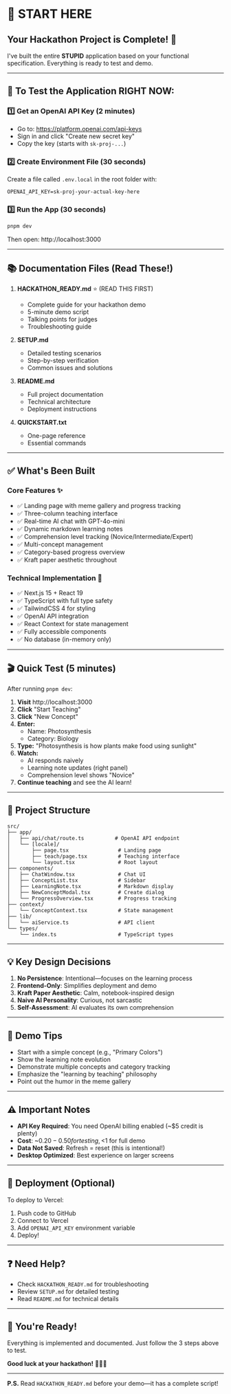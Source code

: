 # 👋 START HERE

## Your Hackathon Project is Complete! 🎉

I've built the entire **STUPID** application based on your functional specification. Everything is ready to test and demo.

---

## 🚀 To Test the Application RIGHT NOW:

### 1️⃣ Get an OpenAI API Key (2 minutes)
   - Go to: https://platform.openai.com/api-keys
   - Sign in and click "Create new secret key"
   - Copy the key (starts with `sk-proj-...`)

### 2️⃣ Create Environment File (30 seconds)
   Create a file called `.env.local` in the root folder with:
   ```
   OPENAI_API_KEY=sk-proj-your-actual-key-here
   ```

### 3️⃣ Run the App (30 seconds)
   ```bash
   pnpm dev
   ```
   
   Then open: http://localhost:3000

---

## 📚 Documentation Files (Read These!)

1. **HACKATHON_READY.md** ⭐ (READ THIS FIRST)
   - Complete guide for your hackathon demo
   - 5-minute demo script
   - Talking points for judges
   - Troubleshooting guide

2. **SETUP.md**
   - Detailed testing scenarios
   - Step-by-step verification
   - Common issues and solutions

3. **README.md**
   - Full project documentation
   - Technical architecture
   - Deployment instructions

4. **QUICKSTART.txt**
   - One-page reference
   - Essential commands

---

## ✅ What's Been Built

### Core Features ✨
- ✅ Landing page with meme gallery and progress tracking
- ✅ Three-column teaching interface
- ✅ Real-time AI chat with GPT-4o-mini
- ✅ Dynamic markdown learning notes
- ✅ Comprehension level tracking (Novice/Intermediate/Expert)
- ✅ Multi-concept management
- ✅ Category-based progress overview
- ✅ Kraft paper aesthetic throughout

### Technical Implementation 🔧
- ✅ Next.js 15 + React 19
- ✅ TypeScript with full type safety
- ✅ TailwindCSS 4 for styling
- ✅ OpenAI API integration
- ✅ React Context for state management
- ✅ Fully accessible components
- ✅ No database (in-memory only)

---

## 🎬 Quick Test (5 minutes)

After running `pnpm dev`:

1. **Visit** http://localhost:3000
2. **Click** "Start Teaching"
3. **Click** "New Concept"
4. **Enter:**
   - Name: Photosynthesis
   - Category: Biology
5. **Type:** "Photosynthesis is how plants make food using sunlight"
6. **Watch:**
   - AI responds naively
   - Learning note updates (right panel)
   - Comprehension level shows "Novice"
7. **Continue teaching** and see the AI learn!

---

## 📁 Project Structure

```
src/
├── app/
│   ├── api/chat/route.ts          # OpenAI API endpoint
│   └── [locale]/
│       ├── page.tsx                # Landing page
│       ├── teach/page.tsx          # Teaching interface
│       └── layout.tsx              # Root layout
├── components/
│   ├── ChatWindow.tsx              # Chat UI
│   ├── ConceptList.tsx             # Sidebar
│   ├── LearningNote.tsx            # Markdown display
│   ├── NewConceptModal.tsx         # Create dialog
│   └── ProgressOverview.tsx        # Progress tracking
├── context/
│   └── ConceptContext.tsx          # State management
├── lib/
│   └── aiService.ts                # API client
└── types/
    └── index.ts                    # TypeScript types
```

---

## 💡 Key Design Decisions

1. **No Persistence**: Intentional—focuses on the learning process
2. **Frontend-Only**: Simplifies deployment and demo
3. **Kraft Paper Aesthetic**: Calm, notebook-inspired design
4. **Naive AI Personality**: Curious, not sarcastic
5. **Self-Assessment**: AI evaluates its own comprehension

---

## 🎯 Demo Tips

- Start with a simple concept (e.g., "Primary Colors")
- Show the learning note evolution
- Demonstrate multiple concepts and category tracking
- Emphasize the "learning by teaching" philosophy
- Point out the humor in the meme gallery

---

## ⚠️ Important Notes

- **API Key Required**: You need OpenAI billing enabled (~$5 credit is plenty)
- **Cost**: ~$0.20-0.50 for testing, <$1 for full demo
- **Data Not Saved**: Refresh = reset (this is intentional!)
- **Desktop Optimized**: Best experience on larger screens

---

## 🚢 Deployment (Optional)

To deploy to Vercel:
1. Push code to GitHub
2. Connect to Vercel
3. Add `OPENAI_API_KEY` environment variable
4. Deploy!

---

## ❓ Need Help?

- Check `HACKATHON_READY.md` for troubleshooting
- Review `SETUP.md` for detailed testing
- Read `README.md` for technical details

---

## 🎉 You're Ready!

Everything is implemented and documented. Just follow the 3 steps above to test.

**Good luck at your hackathon!** 🧠🚀✨

---

**P.S.** Read `HACKATHON_READY.md` before your demo—it has a complete script!

